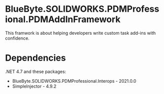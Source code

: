 # BlueByte.SOLIDWORKS.PDMProfessional.PDMAddInFramework
 This framwork is about helping developers write custom task add-ins with confidence. 

# Dependencies
.NET 4.7 and these packages:
- BlueByte.SOLIDWORKS.PDMProfessional.Interops - 2021.0.0
- SimpleInjector - 4.9.2

 
